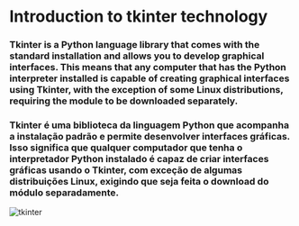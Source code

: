 # Introduction to tkinter technology
### Tkinter is a Python language library that comes with the standard installation and allows you to develop graphical interfaces. This means that any computer that has the Python interpreter installed is capable of creating graphical interfaces using Tkinter, with the exception of some Linux distributions, requiring the module to be downloaded separately.

### Tkinter é uma biblioteca da linguagem Python que acompanha a instalação padrão e permite desenvolver interfaces gráficas. Isso significa que qualquer computador que tenha o interpretador Python instalado é capaz de criar interfaces gráficas usando o Tkinter, com exceção de algumas distribuições Linux, exigindo que seja feita o download do módulo separadamente.

![tkinter](/imagem/tkinter.png)
